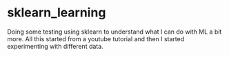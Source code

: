 # sklearn_learning
Doing some testing using sklearn to understand what I can do with ML a bit more.
All this started from a youtube tutorial and then I started experimenting with different data.
